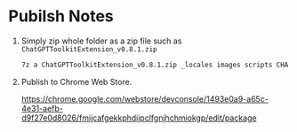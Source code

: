 # Pubilsh Notes

1. Simply zip whole folder as a zip file such as `ChatGPTToolkitExtension_v0.8.1.zip`

    ```sh
    7z a ChatGPTToolkitExtension_v0.8.1.zip _locales images scripts CHANGELOG.md manifest.json README.md
    ```

2. Publish to Chrome Web Store.

    <https://chrome.google.com/webstore/devconsole/1493e0a9-a65c-4e31-aefb-d9f27e0d8026/fmijcafgekkphdijpclfgnjhchmiokgp/edit/package>